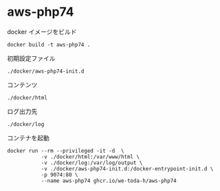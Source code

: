 # aws-php74

docker イメージをビルド
```
docker build -t aws-php74 .
```

初期設定ファイル
```
./docker/aws-php74-init.d
```

コンテンツ
```
./docker/html
```

ログ出力先
```
./docker/log
```

コンテナを起動
```
docker run --rm --privileged -it -d  \
           -v ./docker/html:/var/www/html \
           -v ./docker/log:/var/log/output \
           -v ./docker/aws-php74-init.d:/docker-entrypoint-init.d \
           -p 9074:80 \
           --name aws-php74 ghcr.io/we-toda-h/aws-php74
```
